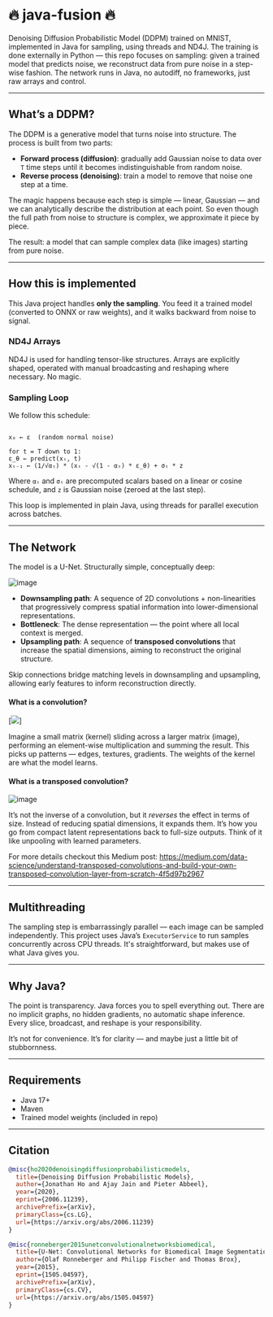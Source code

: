 # 🔥 java-fusion 🔥
Denoising Diffusion Probabilistic Model (DDPM) trained on MNIST, implemented in Java for sampling, using threads and ND4J. The training is done externally in Python — this repo focuses on sampling: given a trained model that predicts noise, we reconstruct data from pure noise in a step-wise fashion. The network runs in Java, no autodiff, no frameworks, just raw arrays and control.

---

## What’s a DDPM?

The DDPM is a generative model that turns noise into structure. The process is built from two parts:

- **Forward process (diffusion)**: gradually add Gaussian noise to data over `T` time steps until it becomes indistinguishable from random noise.
- **Reverse process (denoising)**: train a model to remove that noise one step at a time.

The magic happens because each step is simple — linear, Gaussian — and we can analytically describe the distribution at each point. So even though the full path from noise to structure is complex, we approximate it piece by piece.

The result: a model that can sample complex data (like images) starting from pure noise.

---

## How this is implemented

This Java project handles **only the sampling**. You feed it a trained model (converted to ONNX or raw weights), and it walks backward from noise to signal.

### ND4J Arrays

ND4J is used for handling tensor-like structures. Arrays are explicitly shaped, operated with manual broadcasting and reshaping where necessary. No magic.

### Sampling Loop

We follow this schedule:

```

x₀ ← ε  (random normal noise)

for t = T down to 1:
ε_θ ← predict(xₜ, t)
xₜ₋₁ ← (1/√αₜ) * (xₜ - √(1 - αₜ) * ε_θ) + σₜ * z

```

Where `αₜ` and `σₜ` are precomputed scalars based on a linear or cosine schedule, and `z` is Gaussian noise (zeroed at the last step).

This loop is implemented in plain Java, using threads for parallel execution across batches.

---

## The Network

The model is a U-Net. Structurally simple, conceptually deep:

![image](https://github.com/user-attachments/assets/bf2cb21a-b772-4424-b958-428f16848a29)


- **Downsampling path**: A sequence of 2D convolutions + non-linearities that progressively compress spatial information into lower-dimensional representations.
- **Bottleneck**: The dense representation — the point where all local context is merged.
- **Upsampling path**: A sequence of **transposed convolutions** that increase the spatial dimensions, aiming to reconstruct the original structure.

Skip connections bridge matching levels in downsampling and upsampling, allowing early features to inform reconstruction directly.

#### What is a convolution?

[![](https://miro.medium.com/v2/resize:fit:1100/format:webp/1*D6iRfzDkz-sEzyjYoVZ73w.gif)]


Imagine a small matrix (kernel) sliding across a larger matrix (image), performing an element-wise multiplication and summing the result. This picks up patterns — edges, textures, gradients. The weights of the kernel are what the model learns.

#### What is a transposed convolution?

![image](https://github.com/user-attachments/assets/34bf05f4-2b5c-43b9-b7a3-9e330856b3b4)

It’s not the inverse of a convolution, but it *reverses* the effect in terms of size. Instead of reducing spatial dimensions, it expands them. It’s how you go from compact latent representations back to full-size outputs. Think of it like unpooling with learned parameters.

For more details checkout this Medium post: https://medium.com/data-science/understand-transposed-convolutions-and-build-your-own-transposed-convolution-layer-from-scratch-4f5d97b2967

---

## Multithreading

The sampling step is embarrassingly parallel — each image can be sampled independently. This project uses Java’s `ExecutorService` to run samples concurrently across CPU threads. It's straightforward, but makes use of what Java gives you.

---

## Why Java?

The point is transparency. Java forces you to spell everything out. There are no implicit graphs, no hidden gradients, no automatic shape inference. Every slice, broadcast, and reshape is your responsibility.

It’s not for convenience. It’s for clarity — and maybe just a little bit of stubbornness.

---

## Requirements

- Java 17+
- Maven
- Trained model weights (included in repo)

---

## Citation

```bibtex
@misc{ho2020denoisingdiffusionprobabilisticmodels,
  title={Denoising Diffusion Probabilistic Models}, 
  author={Jonathan Ho and Ajay Jain and Pieter Abbeel},
  year={2020},
  eprint={2006.11239},
  archivePrefix={arXiv},
  primaryClass={cs.LG},
  url={https://arxiv.org/abs/2006.11239}
}

@misc{ronneberger2015unetconvolutionalnetworksbiomedical,
  title={U-Net: Convolutional Networks for Biomedical Image Segmentation}, 
  author={Olaf Ronneberger and Philipp Fischer and Thomas Brox},
  year={2015},
  eprint={1505.04597},
  archivePrefix={arXiv},
  primaryClass={cs.CV},
  url={https://arxiv.org/abs/1505.04597}
}
